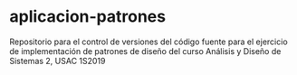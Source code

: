 # aplicacion-patrones
Repositorio para el control de versiones del código fuente para el ejercicio de implementación de patrones de diseño del curso Análisis y Diseño de Sistemas 2, USAC 1S2019
